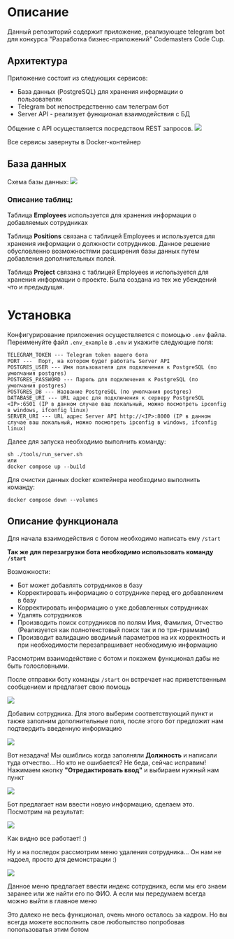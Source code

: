 # Описание

Данный репозиторий содержит приложение, реализующее telegram bot для конкурса "Разработка бизнес-приложений"
Codemasters Code Cup.

## Архитектура

Приложение состоит из следующих сервисов:

* База данных (PostgreSQL) для хранения информации о пользователях
* Telegram bot непостредственно сам телеграм бот
* Server API - реализует функционал взаимодействия с БД

Общение с API осуществляется посредством REST запросов.
![](img/C4_Elements.png)

Все сервисы завернуты в Docker-контейнер

## База данных

Схема базы данных:
![](img/ERD.png)

### Описание таблиц:

Таблица **Employees** используется для хранения информации о добавляемых сотрудниках

Таблица **Positions** связана с таблицей Employees и используется для хранения информации о должности сотрудников.
Данное решение обусловленно возможностями расширения базы данных путем добавления дополнительных полей.

Таблица **Project** связана с таблицей Employees и используется для хранения информации о проекте.
Была создана из тех же убеждений что и предыдущая.

# Установка

Конфигурирование приложения осуществляется с помощью `.env` файла. 
Переименуйте файл `.env_example` в `.env` и укажите следующие поля:

```commandline
TELEGRAM_TOKEN --- Telegram token вашего бота
PORT ---  Порт, на котором будет работать Server API
POSTGRES_USER --- Имя пользователя для подключения к PostgreSQL (по умолчания postgres)
POSTGRES_PASSWORD --- Пароль для подключения к PostgreSQL (по умолчания postgres)
POSTGRES_DB --- Название PostgreSQL (по умолчания postgres)
DATABASE_URI --- URL адрес для подключения к серверу PostgreSQL <IP>:6501 (IP в данном случае ваш локальный, можно посмотреть ipconfig в windows, ifconfig linux) 
SERVER_URI --- URL адрес Server API http://<IP>:8000 (IP в данном случае ваш локальный, можно посмотреть ipconfig в windows, ifconfig linux)
```

Далее для запуска необходимо выполнить команду:
```commandline
sh ./tools/run_server.sh
или
docker compose up --build
```

Для очистки данных docker контейнера необходимо выполнить команду:
```commandline
docker compose down --volumes
```

## Описание функционала

Для начала взаимодействия с ботом необходимо написать ему `/start`

**Так же для перезагрузки бота необходимо использовать команду `/start`**

Возможности:
* Бот может добавлять сотрудников в базу
* Корректировать информацию о сотруднике перед его добавлением в базу
* Корректировать информацию о уже добавленных сотрудниках
* Удалять сотрудников
* Производить поиск сотрудников по полям Имя, Фамилия, Отчество (Реализуется как полнотекстовый поиск так и по три-граммам)
* Производит валидацию вводимый параметров на их корректность и при необходимости перезапрашивает необходимую информацию

Рассмотрим взаимодействие с ботом и покажем функционал дабы не быть голословными.

После отправки боту команды `/start` он встречает нас приветственным сообщением и предлагает свою помощь

![](img/start_menu.PNG)

Добавим сотрудника. Для этого выберим соответствующий пункт и также заполним дополнительные поля, 
после этого бот предложит нам подтвердить введенную информацию

![](img/add_employee.PNG)

Вот незадача! Мы ошиблись когда заполняли **Должность** и написали туда отчество... Но кто не ошибается? Не беда, сейчас исправим!
Нажимаем кнопку **"Отредактировать ввод"** и выбираем нужный нам пункт

![](img/edit_employee_1.PNG)

Бот предлагает нам ввести новую информацию, сделаем это. Посмотрим на результат:

![](img/edit_employee_2.PNG)

Как видно все работает! :)

Ну и на последок рассмотрим меню удаления сотрудника... Он нам не надоел, просто для демонстрации :)

![](img/delete_employee.PNG)

Данное меню предлагает ввести индекс сотрудника, если мы его знаем заранее или же найти его по ФИО. 
А если мы передумаем всегда можно выйти в главное меню

Это далеко не весь функционал, очень много осталось за кадром. 
Но вы всегда можете восполнить свое любопытство попробовав попользоватья этим ботом